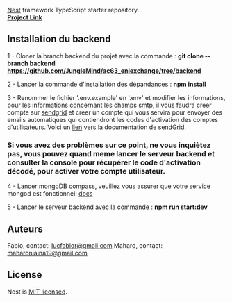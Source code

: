 [Nest](https://github.com/nestjs/nest) framework TypeScript starter repository. </br>
<a href="https://github.com/JungleMind/ac63_eniexchange/tree/backend"> <strong>Project Link</strong> </a>

## Installation du backend

  1 - Cloner la branch backend du projet avec la commande : 
    <strong> git clone --branch backend https://github.com/JungleMind/ac63_eniexchange/tree/backend</strong>

  2 - Lancer la commande d'installation des dépandances : 
    <strong> npm install </strong>

  3 - Renommer le fichier '.env.example' en '.env' et modifier les informations, pour les informations concernant les champs smtp, 
    il vous faudra creer compte sur <a href="https://sendgrid.com/">sendgrid</a> et creer un compte qui vous servira pour envoyer des emails automatiques qui contiendront les codes d'activation des comptes d'utilisateurs.
    Voici un <a href="https://docs.sendgrid.com/fr/for-developers/sending-email/api-getting-started">lien</a> vers la documentation de sendGrid.
    
   ### Si vous avez des problèmes sur ce point, ne vous inquiètez pas, vous pouvez quand meme lancer le serveur backend et consulter la console pour récupérer le code d'activation décodé, pour activer votre compte utilisateur.
  
  4 - Lancer mongoDB compass, veuillez vous assurer que votre service mongod est fonctionnel: <a href="https://www.mongodb.com/docs/manual/tutorial/manage-mongodb-processes/">docs</a>

  5 - Lancer le serveur backend avec la commande : 
    <strong> npm run start:dev </strong>

## Auteurs
  Fabio, contact: lucfabior@gmail.com
  Maharo, contact: maharoniaina19@gmail.com

## License
Nest is [MIT licensed](LICENSE).
